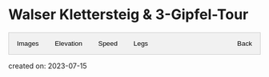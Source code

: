 
<!--copied from https://www.w3schools.com/howto/howto_js_tabs.asp-->
<style>
/* Style the tab */
.tab {
    overflow: hidden;
    border: 1px solid #ccc;
    background-color: #f1f1f1;
    max-width: 1500px;
}

/* Style the buttons that are used to open the tab content */
.tab button {
    background-color: inherit;
    float: left;
    border: none;
    outline: none;
    cursor: pointer;
    padding: 14px 16px;
    transition: 0.3s;
}
.nav{
    float: right !important; 
}

/* Change background color of buttons on hover */
.tab button:hover {
    background-color: #ddd;
}

/* Create an active/current tablink class */
.tab button.active {
    background-color: #ccc;
}

/* Style the tab content */
.tabcontent {
    display: none;
    padding: 6px 12px;
    border: 1px solid #ccc;
    border-top: none;
    background-image: url('map.svg');
    background-size: contain;
    background-origin: content-box;
    background-repeat: no-repeat;
    max-width: 1476px;
}
.createdwith{
    float: right;
    font-size: 9px;
}
</style>
<h1>Walser Klettersteig & 3-Gipfel-Tour</h1>
<div class="tab">
    <button class="tablinks" onclick="openMap(event, 'picture')" id="defaultOpen">Images</button>
    <button class="tablinks" onclick="openMap(event, 'elevation')">Elevation</button>
    <button class="tablinks" onclick="openMap(event, 'speed')">Speed</button>
    <button class="tablinks" onclick="openMap(event, 'leg')">Legs</button>
    <button class="nav" onclick="navBack(event)">Back</button>
</div>

<!-- Tab content -->
<div id="picture" class="tabcontent">
    <embed src="./picture.svg"/>
    <p class="createdwith">Maps created with <a href="https://www.openstreetmap.org/#map=12/47.32656/10.2058735">OpenStreetMap</a> from 2023-07-05</p>
</div>

<div id="leg" class="tabcontent">
    <embed src="./legs.svg"/>
    <p class="createdwith">Maps created with <a href="https://www.openstreetmap.org/#map=12/47.32656/10.2058735">OpenStreetMap</a> from 2023-07-05</p>
</div>

<div id="elevation" class="tabcontent">
    <embed src="./elevation.svg"/>
    <p class="createdwith">Maps created with <a href="https://www.openstreetmap.org/#map=12/47.32656/10.2058735">OpenStreetMap</a> from 2023-07-05</p>
</div>
<div id="speed" class="tabcontent">
    <embed src="./speed.svg"/>
    <p class="createdwith">Maps created with <a href="https://www.openstreetmap.org/#map=12/47.32656/10.2058735">OpenStreetMap</a> from 2023-07-05</p>
</div>

<p class="creation_date">created on: 2023-07-15</p>
<script>
    function navBack(evt){
        window.location.href = '..';
    }
    function openMap(evt, cityName) {
        // Declare all variables
        var i, tabcontent, tablinks;

        // Get all elements with class="tabcontent" and hide them
        tabcontent = document.getElementsByClassName("tabcontent");
        for (i = 0; i < tabcontent.length; i++) {
            tabcontent[i].style.display = "none";
        }

        // Get all elements with class="tablinks" and remove the class "active"
        tablinks = document.getElementsByClassName("tablinks");
        for (i = 0; i < tablinks.length; i++) {
            tablinks[i].className = tablinks[i].className.replace(" active", "");
        }

        // Show the current tab, and add an "active" class to the button that opened the tab
        document.getElementById(cityName).style.display = "block";
        evt.currentTarget.className += " active";
    }
    document.getElementById("defaultOpen").click();
</script> 